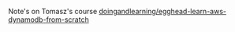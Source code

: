 Note's on Tomasz's course [doingandlearning/egghead-learn-aws-dynamodb-from-scratch](https://github.com/doingandlearning/egghead-learn-aws-dynamodb-from-scratch)
